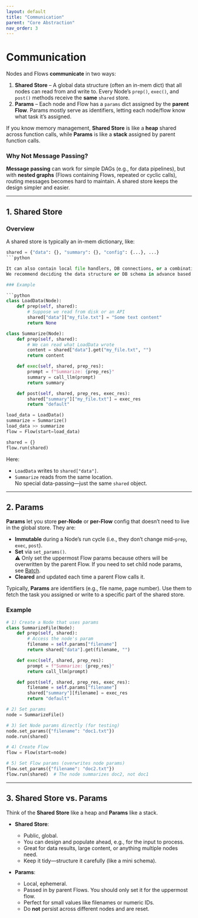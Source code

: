 ```yaml
---
layout: default
title: "Communication"
parent: "Core Abstraction"
nav_order: 3
---
```


# Communication

Nodes and Flows **communicate** in two ways:

1. **Shared Store** – A global data structure (often an in-mem dict) that all nodes can read from and write to. Every Node’s `prep()`, `exec()`, and `post()` methods receive the **same** `shared` store.  
2. **Params** – Each node and Flow has a `params` dict assigned by the **parent Flow**. Params mostly serve as identifiers, letting each node/flow know what task it’s assigned.

If you know memory management, **Shared Store** is like a **heap** shared across function calls, while **Params** is like a **stack** assigned by parent function calls.


### Why Not Message Passing?

**Message passing** can work for simple DAGs (e.g., for data pipelines), but with **nested graphs** (Flows containing Flows, repeated or cyclic calls), routing messages becomes hard to maintain. A shared store keeps the design simpler and easier.

---

## 1. Shared Store

### Overview

A shared store is typically an in-mem dictionary, like:
```python
shared = {"data": {}, "summary": {}, "config": {...}, ...}
```python

It can also contain local file handlers, DB connections, or a combination for persistence.  
We recommend deciding the data structure or DB schema in advance based on your app requirements.

### Example

```python
class LoadData(Node):
    def prep(self, shared):
        # Suppose we read from disk or an API
        shared["data"]["my_file.txt"] = "Some text content"
        return None

class Summarize(Node):
    def prep(self, shared):
        # We can read what LoadData wrote
        content = shared["data"].get("my_file.txt", "")
        return content

    def exec(self, shared, prep_res):
        prompt = f"Summarize: {prep_res}"
        summary = call_llm(prompt)
        return summary

    def post(self, shared, prep_res, exec_res):
        shared["summary"]["my_file.txt"] = exec_res
        return "default"

load_data = LoadData()
summarize = Summarize()
load_data >> summarize
flow = Flow(start=load_data)

shared = {}
flow.run(shared)
```

Here:
- `LoadData` writes to `shared["data"]`.
- `Summarize` reads from the same location.  
No special data-passing—just the same `shared` object.

---

## 2. Params

**Params** let you store **per-Node** or **per-Flow** config that doesn’t need to live in the global store. They are:
- **Immutable** during a Node’s run cycle (i.e., they don’t change mid-`prep`, `exec`, `post`).
- **Set** via `set_params()`.  
  ⚠️ Only set the uppermost Flow params because others will be overwritten by the parent Flow. If you need to set child node params, see [Batch](./batch.md).
- **Cleared** and updated each time a parent Flow calls it.

Typically, **Params** are identifiers (e.g., file name, page number). Use them to fetch the task you assigned or write to a specific part of the shared store.

### Example

```python
# 1) Create a Node that uses params
class SummarizeFile(Node):
    def prep(self, shared):
        # Access the node's param
        filename = self.params["filename"]
        return shared["data"].get(filename, "")

    def exec(self, shared, prep_res):
        prompt = f"Summarize: {prep_res}"
        return call_llm(prompt)

    def post(self, shared, prep_res, exec_res):
        filename = self.params["filename"]
        shared["summary"][filename] = exec_res
        return "default"

# 2) Set params
node = SummarizeFile()

# 3) Set Node params directly (for testing)
node.set_params({"filename": "doc1.txt"})
node.run(shared)

# 4) Create Flow
flow = Flow(start=node)

# 5) Set Flow params (overwrites node params)
flow.set_params({"filename": "doc2.txt"})
flow.run(shared)  # The node summarizes doc2, not doc1
```

---

## 3. Shared Store vs. Params

Think of the **Shared Store** like a heap and **Params** like a stack.

- **Shared Store**:
  - Public, global.
  - You can design and populate ahead, e.g., for the input to process.
  - Great for data results, large content, or anything multiple nodes need.
  - Keep it tidy—structure it carefully (like a mini schema).

- **Params**:
  - Local, ephemeral.
  - Passed in by parent Flows. You should only set it for the uppermost flow.
  - Perfect for small values like filenames or numeric IDs.
  - Do **not** persist across different nodes and are reset.